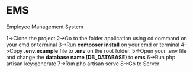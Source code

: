 # EMS
Employee Management System

1->Clone the project
2->Go to the folder application using cd command on your cmd or terminal
3->Run **composer install** on your cmd or terminal
4->Copy **.env.example** file to **.env** on the root folder. 
5->Open your .env file and change the **database name (DB_DATABASE)** to **ems**
6->Run php artisan key:generate
7->Run php artisan serve
8->Go to Server
